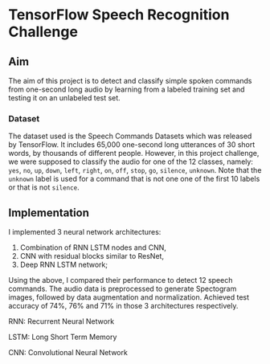# TensorFlow Speech Recognition Challenge

## Aim

The aim of this project is to detect and classify simple spoken commands from one-second long audio by learning from a labeled training set and testing it on an unlabeled test set. 

### Dataset

The dataset used is the Speech Commands Datasets which was released by TensorFlow. It includes 65,000 one-second long utterances of 30 short words, by thousands of different people. However, in this project challenge, we were supposed to classify the audio for one of the 12 classes, namely: `yes`, `no`, `up`, `down`, `left`, `right`, `on`, `off`, `stop`, `go`, `silence`, `unknown`. Note that the `unknown` label is used for a command that is not one one of the first 10 labels or that is not `silence`.

## Implementation
I implemented 3 neural network architectures: 
1) Combination of RNN LSTM nodes and CNN, 
2) CNN with residual blocks similar to ResNet, 
3) Deep RNN LSTM network; 

Using the above, I compared their performance to detect 12 speech commands. The audio data is preprocessed to generate Spectogram images, followed by data augmentation and normalization. Achieved test accuracy of 74%, 76% and 71% in those 3 architectures respectively.

RNN: Recurrent Neural Network

LSTM: Long Short Term Memory

CNN: Convolutional Neural Network
